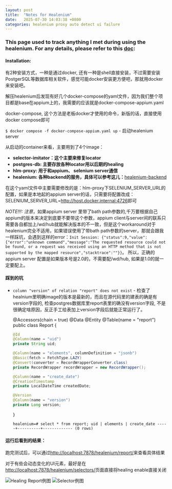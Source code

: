 ```yaml
---
layout: post
title:  "Notes for Healenium"
date:   2025-07-30 14:03:38 +0800
categories: healenium proxy auto detect ui failure
---
```


### This page used to track anything I met during using the healenium. For any details, please refer to this [doc](https://healenium.io/docs/overview): 

#### Installation: 
有2种安装方式，一种是通过docker, 还有一种是shell直接安装，不过需要安装PostgerSQL等数据库相关软件，感觉可能docker安装更方便吧，那就用docker来安装吧。

解压healenium后发现有好几个docker-compose的yaml文件，因为我们整个项目都是base在appium上的，我需要的应该就是docker-compose-appium.yaml

docker-compose, 这个方法是老板docker才使用的命令，新版的话，直接使用docker compose即可

`$ docker compose -f docker-compose-appium.yaml up` - 启动healenium server 

从启动的container来看，主要用到了4个image：

*   **selector-imitator：这个主要来修复locator**
*   **postgres-db: 主要存放各种locator用以后期的healing**
*   **hlm-proxy: 用于和appium、 selenium server通信**
*   **healenium: 各种backend的服务，具体可以参考这儿：**[healenium-backend](https://github.com/healenium/healenium-backend)



在这个yaml文件中主要需要修改的是：hlm-proxy下SELENIUM\_SERVER\_URL的配置，如果是本地起的appium server的话，只需要将配置改成：SELENIUM\_SERVER\_URL=<http://host.docker.internal:4726>即可

*NOTE!!!: 注意*，如果appium server 里带了bath path参数的,千万要根据自己appium的版本来决定到底要不要带这个参数，appium client与server间的联系只需要各自都加上/wd/hub就能解决版本的不一致，但是这个workaround对于healenium完全不适用，如果错误使用了带bath path参数的server，那就会跟我一样踩坑，会遇到这样的error：`Init Session: {"status":9,"value":{"error":"unknown command","message":"The requested resource could not be found, or a request was received using an HTTP method that is not supported by the mapped resource","stacktrace":""}}`。 所以，正确的appium server 配置是如果版本号是2.0的，不需要配/wd/hub, 如果是1.0的就一定要配上。

#### 踩到的坑

*   `column "version" of relation "report" does not exist` - 检查了healnium里明确image的版本是最新的，而且在源代码里的建表的确是有version字段的, 检查postgres数据库里report表里的确没有version字段, 不是很确定啥原因，反正手工给表加上version字段后就能正常运行了。

    @Accessors(chain = true) @Data @Entity @Table(name = "report") public class Report {

    ```java
    @Id
    @Column(name = "uid")
    private String uid;

    @Column(name = "elements", columnDefinition = "jsonb")
    @Basic(fetch = FetchType.LAZY)
    @Convert(converter = RecordWrapperConverter.class)
    private RecordWrapper recordWrapper = new RecordWrapper();

    @Column(name = "create_date")
    @CreationTimestamp
    private LocalDateTime createdDate;

    @Version
    @Column(name = "version")
    private Long version;
    ```

    }

    `healenium=# select * from report;
    uid | elements | create_date -----+----------+-------------
    (0 rows)`

#### 运行后看到的结果：

跑完测试后，可以通过<http://localhost:7878/healenium/report/>来查看具体结果

对于有些会动态变化的UI元素，最好是在<http://localhost:7878/healenium/selectors/>页面直接将healing enable直接关闭

![Healing Report例图](/assets/healenium_report.png)
![Selector例图](/assets/healenium_selector.png)



